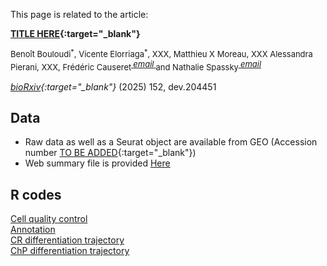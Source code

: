 <head>
  <link href="https://fonts.googleapis.com/icon?family=Material+Icons" rel="stylesheet">
</head>

This page is related to the article:

<b>[TITLE HERE](https://doi.org/10.1242/dev.204451){:target="_blank"}</b>  
<p style="font-size:small;">Benoît Bouloudi<sup>*</sup>, Vicente Elorriaga<sup>*</sup>, XXX, Matthieu X Moreau, XXX Alessandra Pierani,  XXX, Frédéric Causeret<sup><a href="mailto:frederic.causeret@inserm.fr">
    <i class="material-icons" style="font-size:small;">email</i>
  </a></sup> and Nathalie Spassky<sup><a href="mailto:nathalie.spassky@bio.ens.psl.eu">
    <i class="material-icons" style="font-size:small;">email</i>
  </a></sup> </p>
    
<i>[bioRxiv](https://doi.org/10.1242/dev.204451){:target="_blank"}</i> (2025) 152, dev.204451

## Data
- Raw data as well as a Seurat object are available from GEO (Accession number [TO BE ADDED](https://www.ncbi.nlm.nih.gov/geo/query/acc.cgi?acc=GSE276037){:target="_blank"})
- Web summary file is provided [Here](./web_summary.html)

## R codes
[Cell quality control](./Quality-control.html)  
[Annotation](Cell_types_annotation.html)  
[CR differentiation trajectory](CR_pseudotime_FC.html)  
[ChP differentiation trajectory](ChP_pseudotime_FC.html)  
